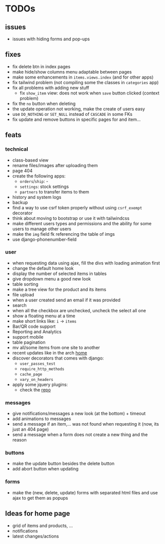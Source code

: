 # TODOs

## issues

- issues with hiding forms and pop-ups

## fixes

- fix delete btn in index pages
- make hide/show columns menu adaptable between pages
- make some enhancements in `items.views.index` (and for other apps)
- fix tailwind problem (not compiling some the classes in `categories` app)
- fix all problems with adding new stuff
    - fix `show_item` view: does not work when `save` button clicked (context problem)
- fix the `no` button when deleting
- the update operation not working, make the create of users easy
- use `DO_NOTHING` or `SET_NULL` instead of `CASCADE` in some FKs
- fix update and remove buttons in specific pages for and item...

## feats

### technical

- class-based view
- rename files/images after uploading them
- page 404
- create the following apps:
  - `orders`/`ship`: -
  - `settings`: stock settings
  - `partners` to transfer items to them
- history and system logs
- backup
- find a way to use csrf token properly without using `csrf_exempt` decorator
- think about moving to bootstrap
or use it with tailwindcss
- make different users types and permissions and
the ability for some users to manage other users
- make the `img` field fk referencing the table of imgs
- use django-phonenumber-field

### user

- when requesting data using ajax, fill the divs with loading animation first
- change the default home look
- display the number of selected items in tables
- give dropdown menu a good new look
- table sorting
- make a tree view for the product and its items
- file upload
- when a user created send an email if it was provided
- search
- when all the checkbox are unchecked, uncheck the select all one 
- show a floating menu at a time
- make short links like: `i` -> `items`
- Bar/QR code support
- Reporting and Analytics
- support mobile
- table pagination
- mv all/some items from one site to another
- recent updates like in the arch [home](archlinux.org)
- discover decorators that comes with django:
  - `user_passes_test`
  - `require_http_methods`
  - `cache_page`
  - `vary_on_headers`
- apply some jquery plugins:
  - check the [repo](https://github.com/petk/awesome-jquery)

### messages

- give notifications/messages a new look (at the bottom) + timeout
- add animations to messages
- send a message if an item,... was not found when
requesting it (now, its just an 404 page)
- send a message when a form does not create a new thing
and the reason

### buttons

- make the update button besides the delete button
- add abort button when updating

### forms

- make the (new, delete, update) forms with separated html files and
use ajax to get them as popups

## Ideas for home page

- grid of items and products, ...
- notifications
- latest changes/actions
